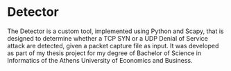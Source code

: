 # Detector
The Detector is a custom tool, implemented using Python and Scapy, that is designed to determine whether a TCP SYN or a UDP Denial of Service attack are detected, given a packet capture file as input. It was developed as part of my thesis project for my degree of Bachelor of Science in Informatics of the Athens University of Economics and Business.
